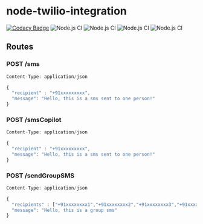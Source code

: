 
# node-twilio-integration

[![Codacy Badge](https://api.codacy.com/project/badge/Grade/56b0d6e266064776a6e4482c43185a59)](https://app.codacy.com/manual/naivedeveloper95/node-twilio-integration?utm_source=github.com&utm_medium=referral&utm_content=naivedeveloper95/node-twilio-integration&utm_campaign=Badge_Grade_Dashboard)
![Node.js CI](https://github.com/naivedeveloper95/node-twilio-integration/workflows/Node.js%20CI/badge.svg)
![Node.js CI](https://github.com/naivedeveloper95/node-twilio-integration/workflows/Node.js%20CI/badge.svg)
![Node.js CI](https://github.com/naivedeveloper95/node-twilio-integration/workflows/Node.js%20CI/badge.svg)
![Node.js CI](https://github.com/naivedeveloper95/node-twilio-integration/workflows/Node.js%20CI/badge.svg)

## Routes

### POST /sms

```javascript
Content-Type: application/json

{
  "recipient" : "+91xxxxxxxxx",
  "message": "Hello, this is a sms sent to one person!"
}
```

### POST /smsCopilot

```javascript
Content-Type: application/json

{
  "recipient" : "+91xxxxxxxxx",
  "message": "Hello, this is a sms sent to one person!"
}
```

### POST /sendGroupSMS

```javascript
Content-Type: application/json

{
  "recipients" : ["+91xxxxxxxx1","+91xxxxxxxx2","+91xxxxxxxx3","+91xxxxxxxx4","+91xxxxxxxx5"],
  "message": "Hello, this is a group sms"
}
```
